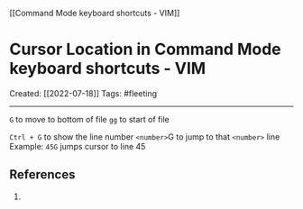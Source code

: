 [[Command Mode keyboard shortcuts - VIM]]

# Cursor Location in Command Mode keyboard shortcuts - VIM
Created:  [[2022-07-18]]
Tags: #fleeting 

---
`G` to move to bottom of file
`gg` to start of file

`Ctrl + G` to show the line number 
`<number>`G to jump to that `<number>` line
    Example: `45G` jumps cursor to line 45 












## References
1. 